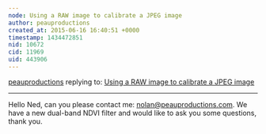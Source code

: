 ```yaml
---
node: Using a RAW image to calibrate a JPEG image
author: peauproductions
created_at: 2015-06-16 16:40:51 +0000
timestamp: 1434472851
nid: 10672
cid: 11969
uid: 443906
---
```




[peauproductions](../profile/peauproductions) replying to: [Using a RAW image to calibrate a JPEG image](../notes/nedhorning/07-10-2014/using-a-raw-image-to-calibrate-a-jpeg-image)

----
Hello Ned, can you please contact me: nolan@peauproductions.com.  We have a new dual-band NDVI filter and would like to ask you some questions, thank you.